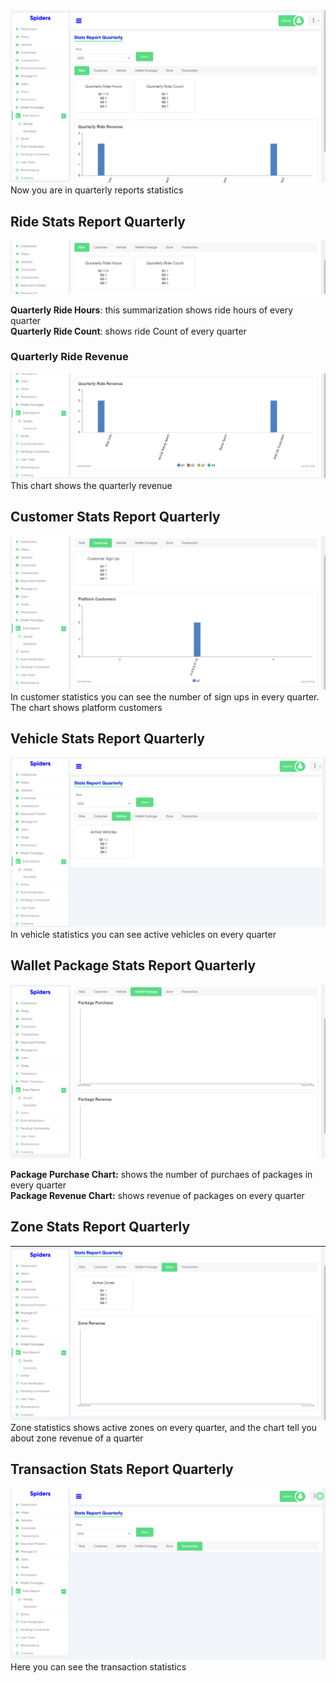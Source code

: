 <img src="../../img/Quarterly/quart1.png"/>
<br/>
Now you are in quarterly reports statistics

## Ride Stats Report Quarterly
<img src="../../img/Quarterly/quart2.png"/>
<br/>

**Quarterly Ride Hours**: this summarization shows ride hours of every quarter<br/>
**Quarterly Ride Count**: shows ride Count of every quarter

### Quarterly Ride Revenue
<img src="../../img/Quarterly/quart4.png"/>
This chart shows the quarterly revenue

## Customer Stats Report Quarterly
<img src="../../img/Quarterly/quart5.png"/>
<br/>
In customer statistics you can see the number of sign ups in every quarter.<br/>
The chart shows platform customers

## Vehicle Stats Report Quarterly
<img src="../../img/Quarterly/quart6.png"/>
<br/>
In vehicle statistics you can see active vehicles on every quarter

## Wallet Package Stats Report Quarterly
<img src="../../img/Quarterly/quart7.png"/><br/>

**Package Purchase Chart:** shows the number of purchaes of packages in every quarter<br/>
**Package Revenue Chart:** shows revenue of packages on every quarter

## Zone Stats Report Quarterly
<img src="../../img/Quarterly/quart8.png"/>
<br/>
Zone statistics shows active zones on every quarter, and the chart tell you about zone revenue of a quarter

## Transaction Stats Report Quarterly
<img src="../../img/Quarterly/quart9.png"/>
<br/>
Here you can see the transaction statistics